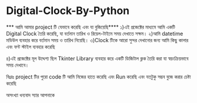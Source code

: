 # Digital-Clock-By-Python
*** আমি আমার project টি যেভাবে করেছি এবং যা বুজিয়েছি****
 ১)এই প্রজেক্টের মাধ্যমে আমি একটি Digital Clock তৈরি করেছি, যা বর্তমান তারিখ ও রিয়েল-টাইমে সময় দেখাতে সক্ষম।
 ২)আমি datetime মডিউল ব্যবহার করে বর্তমান সময় ও তারিখ নিয়েছি।
 ৩)Clock টিকে আরো সুন্দর দেখানোর জন্য আমি কিছু কালার এবং ফন্ট স্টাইল ব্যবহার করেছি

 ৪)এই প্রজেক্টের মূল উদ্দেশ্য ছিল Tkinter Library ব্যবহার করে একটি ডিজিটাল ক্লক তৈরি করা যা স্বয়ংক্রিয়ভাবে সময় দেখাবে।
 
 বিঃদ্রঃ project  টির পুরো code টি আমি নিজের হাতে করেছি এবং Run করেছি এবং যতটুকু সম্ভব বুজে করার চেষ্টা করেছি

অসংখ্যা ধন্যবাদ 
 স্যার আপনাকে
